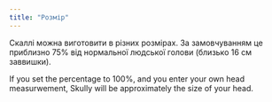 ```yaml
---
title: "Розмір"
---
```


Скаллі можна виготовити в різних розмірах. За замовчуванням це приблизно 75% від нормальної людської голови (близько 16 см заввишки).

If you set the percentage to 100%, and you enter your own head measurwement, Skully will be approximately the size of your head.